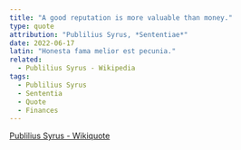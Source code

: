 ```yaml
---
title: "A good reputation is more valuable than money."
type: quote
attribution: "Publilius Syrus, *Sententiae*"
date: 2022-06-17
latin: "Honesta fama melior est pecunia."
related:
  - Publilius Syrus - Wikipedia
tags:
  - Publilius Syrus
  - Sententia
  - Quote
  - Finances
---
```

[Publilius Syrus - Wikiquote](https://en.wikiquote.org/wiki/Publilius_Syrus)
